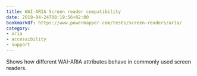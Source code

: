 ```yaml
---
title: WAI-ARIA Screen reader compatibility
date: 2019-04-24T08:19:56+02:00
bookmarkOf: https://www.powermapper.com/tests/screen-readers/aria/
category:
- aria
- accessibility
- support
---
```

Shows how different WAI-ARIA attributes behave in commonly used screen readers.
